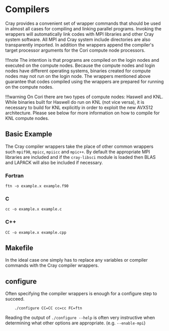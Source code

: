 # Compilers

Cray provides a convenient set of wrapper commands that should be used in almost all cases for compiling and linking parallel programs. Invoking the wrappers will automatically link codes with MPI libraries and other Cray system software. All MPI and Cray system include directories are also transparently imported. In addition the wrappers append the compiler's target processor arguments for the Cori compute node processors.

!!!note
	The intention is that programs are compiled on the login nodes and executed on the compute nodes. Because the compute nodes and login nodes have different operating systems, binaries created for compute nodes may not run on the login node. The wrappers mentioned above guarantee that codes compiled using the wrappers are prepared for running on the compute nodes.

!!!warning
	On Cori there are two types of compute nodes: Haswell and KNL.  While binaries built for Haswell do run on KNL (not vice versa), it is necessary to build for KNL explicitly in order to exploit the new AVX512 architecture. Please see below for more information on how to compile for KNL compute nodes.

## Basic Example

The Cray compiler wrappers take the place of other common wrappers such `mpif90`, `mpicc`, `mpiicc` and `mpic++`. By default the appropriate MPI libraries are included and if the `cray-libsci` module is loaded then BLAS and LAPACK will also be included if necessary.

### Fortran

```shell
ftn -o example.x example.f90
```

### C

```shell
cc -o example.x example.c
```

### C++

```shell
CC -o example.x example.cpp
```


## Makefile

In the ideal case one simply has to replace any variables or compiler commands with the Cray compiler wrappers.

## configure

Often specifying the compiler wrappers is enough for a configure step to succeed.

```shell
	./configure CC=CC cc=cc FC=ftn
```

Reading the output of `./configure --help` is often very instructive when determining what other options are appropriate. (e.g. `--enable-mpi`)
